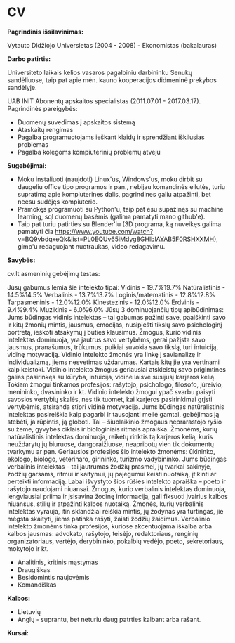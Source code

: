 # CV
**Pagrindinis išsilavinimas:**

Vytauto Didžiojo Universietas (2004 - 2008) - Ekonomistas (bakalauras)

**Darbo patirtis:**

Universiteto laikais kelios vasaros pagalbiniu darbininku Senukų sandėliuose, taip pat apie mėn. kauno kooperacijos didmeninė prekybos sandėlyje.

UAB INIT Abonentų apskaitos specialistas (2011.07.01 - 2017.03.17). Pagrindinės pareigybės:
  * Duomenų suvedimas į apskaitos sistemą
  * Ataskaitų rengimas
  * Pagalba programuotojams ieškant klaidų ir sprendžiant iškilusias problemas
  * Pagalba kolegoms kompiuterinių problemų atveju

**Sugebėjimai:**

  * Moku instaliuoti (naujdoti) Linux'us, Windows'us, moku dirbit su daugeliu office tipo programos ir pan., nebijau komandinės eilutės, turiu supratimą apie kompiuterines dalis, pagrindines galiu atpažinti, bet neesu sudėjęs kompiuterio.
  * Pramokęs programuoti su Python'u, taip pat esu supažinęs su machine learning, sql duomenų basėmis (galima pamatyti mano github'e).
  * Taip pat turiu patirties su Blender'iu (3D programa, ką nuveikęs galima pamatyti čia https://www.youtube.com/watch?v=BQ9vbdqxeQk&list=PL0EQUv65iMdyg8GHlblAYAB5F0RSHXXMH), gimp'u redaguojant nuotraukas, video redagavimu.
  
  **Savybės:**
  
  cv.lt asmeninių gebėjimų testas:
  
  Jūsų gabumus lemia šie intelekto tipai:
  Vidinis - 19.7%19.7%
  Natūralistinis - 14.5%14.5%
  Verbalinis - 13.7%13.7% 
  Loginis/matematinis - 12.8%12.8%
  Tarpasmeninis - 12.0%12.0% 
  Kinestezinis - 12.0%12.0%
  Erdvinis - 9.4%9.4%
  Muzikinis - 6.0%6.0%
  Jūsų 3 dominuojančių tipų apibūdinimas:
Jums būdingas vidinis intelektas – tai gabumas pažinti save, paaiškinti savo ir kitų žmonių mintis, jausmus, emocijas, nusipiešti tikslų savo psichologinį portretą, ieškoti atsakymų į būties klausimus. Žmogus, kurio vidinis intelektas dominuoja, yra jautrus savo vertybėms, gerai pažįsta savo jausmus, pranašumus, trūkumus, puikiai suvokia savo tikslą, turi intuiciją, vidinę motyvaciją. Vidinio intelekto žmonės yra linkę į savianalizę ir individualizmą, jiems nesvetimas uždarumas. Kartais kitų jie yra vertinami kaip keistoki. Vidinio intelekto žmogus geriausiai atskleistų savo prigimtines galias pasirinkęs su kūryba, intuicija, vidine laisve susijusį karjeros kelią. Tokiam žmogui tinkamos profesijos: rašytojo, psichologo, filosofo, jūreivio, menininko, dvasininko ir kt. Vidinio intelekto žmogui ypač svarbu paisyti savosios vertybių skalės, nes tik tuomet, kai karjeros pasirinkimai grįsti vertybėmis, atsiranda stipri vidinė motyvacija.
Jums būdingas natūralistinis intelektas pasireiškia kaip pagarbi ir tausojanti meilė gamtai, gebėjimas ją stebėti, ja rūpintis, ją globoti. Tai – šiuolaikinio žmogaus neprarastojo ryšio su žeme, gyvybės ciklais ir biologiniais ritmais apraiška. Žmonėms, kurių natūralistinis intelektas dominuoja, reikėtų rinktis tą karjeros kelią, kuris neuždarytų jų biuruose, dangoraižiuose, neapribotų vien tik dokumentų tvarkymu ar pan. Geriausios profesijos šio intelekto žmonėms: ūkininko, ekologo, biologo, veterinaro, girininko, turizmo vadybininko.
Jums būdingas verbalinis intelektas – tai jautrumas žodžių prasmei, jų tvarkai sakinyje, žodžių garsams, ritmui ir kaitymui, jų pajėgumui keisti nuotaiką, įtikinti ar perteikti informaciją. Labai išvystyto šios rūšies intelekto apraiška – poeto ir rašytojo naudojami niuansai. Žmogus, kurio verbalinis intelektas dominuoja, lengviausiai priima ir įsisavina žodinę informaciją, gali fiksuoti įvairius kalbos niuansus, stilių ir atpažinti kalbos nuotaiką. Žmonės, kurių verbalinis intelektas vyrauja, itin sklandžiai reiškia mintis, jų žodynas yra turtingas, jie mėgsta skaityti, jiems patinka rašyti, žaisti žodžių žaidimus. Verbalinio intelekto žmonėms tinka profesijos, kuriose akcentuojama iškalba arba kalbos jausmas: advokato, rašytojo, teisėjo, redaktoriaus, renginių organizatoriaus, vertėjo, derybininko, pokalbių vedėjo, poeto, sekretoriaus, mokytojo ir kt.
  
  * Analitinis, kritinis mąstymas
  * Draugiškas
  * Besidomintis naujovėmis
  * Komandiškas
  
  **Kalbos:**
   
  * Lietuvių
  * Anglų - suprantu, bet neturiu daug patrties kalbant arba rašant.
  
  **Kursai:**
